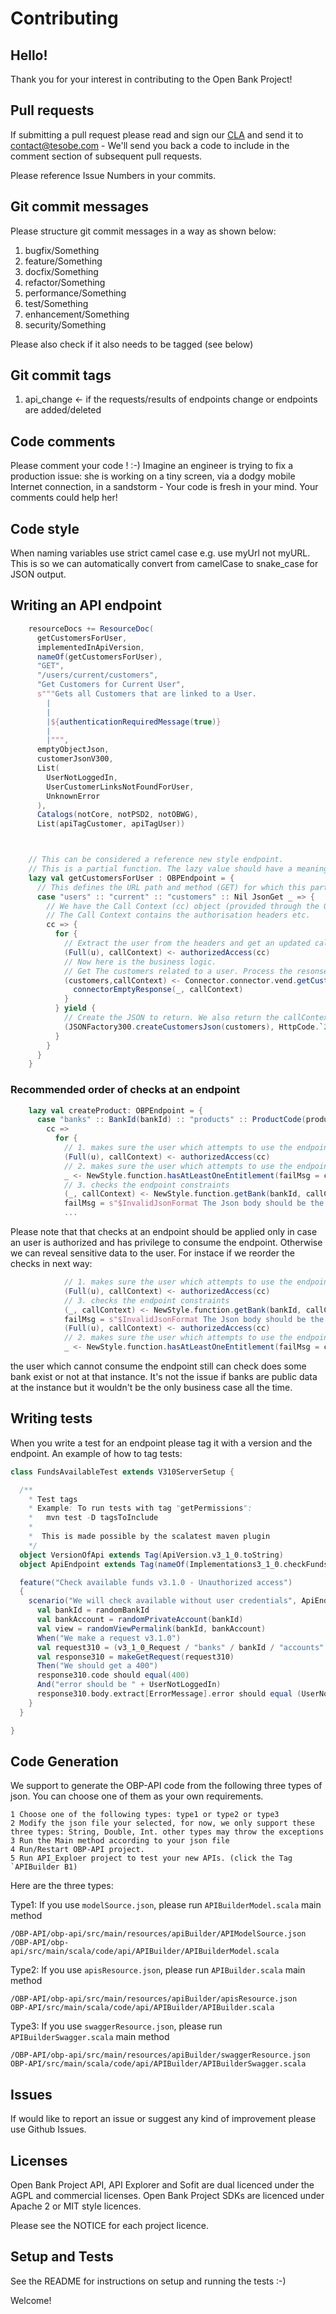 # Contributing


## Hello!

Thank you for your interest in contributing to the Open Bank Project!

## Pull requests

If submitting a pull request please read and sign our [CLA](http://github.com/OpenBankProject/OBP-API/blob/develop/Harmony_Individual_Contributor_Assignment_Agreement.txt) and send it to contact@tesobe.com - We'll send you back a code to include in the comment section of subsequent pull requests.

Please reference Issue Numbers in your commits.


## Git commit messages

Please structure git commit messages in a way as shown below:
1. bugfix/Something
2. feature/Something
3. docfix/Something
4. refactor/Something
5. performance/Something
6. test/Something
7. enhancement/Something
8. security/Something

Please also check if it also needs to be tagged (see below)

## Git commit tags

1. api_change <- if the requests/results of endpoints change or endpoints are added/deleted

## Code comments

Please comment your code ! :-) Imagine an engineer is trying to fix a production issue: she is working on a tiny screen, via a dodgy mobile Internet connection, in a sandstorm - Your code is fresh in your mind. Your comments could help her!

## Code style

When naming variables use strict camel case e.g. use myUrl not myURL. This is so we can automatically convert from camelCase to snake_case for JSON output.

## Writing an API endpoint

```scala
    resourceDocs += ResourceDoc(
      getCustomersForUser,
      implementedInApiVersion,
      nameOf(getCustomersForUser),
      "GET",
      "/users/current/customers",
      "Get Customers for Current User",
      s"""Gets all Customers that are linked to a User.
        |
        |
        |${authenticationRequiredMessage(true)}
        |
        |""",
      emptyObjectJson,
      customerJsonV300,
      List(
        UserNotLoggedIn,
        UserCustomerLinksNotFoundForUser,
        UnknownError
      ),
      Catalogs(notCore, notPSD2, notOBWG),
      List(apiTagCustomer, apiTagUser))



    // This can be considered a reference new style endpoint.
    // This is a partial function. The lazy value should have a meaningful name.
    lazy val getCustomersForUser : OBPEndpoint = {
      // This defines the URL path and method (GET) for which this partial function will accept the call.
      case "users" :: "current" :: "customers" :: Nil JsonGet _ => {
        // We have the Call Context (cc) object (provided through the OBPEndpoint type)
        // The Call Context contains the authorisation headers etc.
        cc => {
          for {
            // Extract the user from the headers and get an updated callContext
            (Full(u), callContext) <- authorizedAccess(cc)
            // Now here is the business logic.
            // Get The customers related to a user. Process the resonse which might be an Exception
            (customers,callContext) <- Connector.connector.vend.getCustomersByUserIdFuture(u.userId, callContext) map {
              connectorEmptyResponse(_, callContext)
            }
          } yield {
            // Create the JSON to return. We also return the callContext
            (JSONFactory300.createCustomersJson(customers), HttpCode.`200`(callContext))
          }
        }
      }
    }
```
### Recommended order of checks at an endpoint

```scala
    lazy val createProduct: OBPEndpoint = {
      case "banks" :: BankId(bankId) :: "products" :: ProductCode(productCode) :: Nil JsonPut json -> _ => {
        cc =>
          for {
            // 1. makes sure the user which attempts to use the endpoint is authorized
            (Full(u), callContext) <- authorizedAccess(cc)
            // 2. makes sure the user which attempts to use the endpoint is allowed to consume it 
            _ <- NewStyle.function.hasAtLeastOneEntitlement(failMsg = createProductEntitlementsRequiredText)(bankId.value, u.userId, createProductEntitlements, callContext)
            // 3. checks the endpoint constraints
            (_, callContext) <- NewStyle.function.getBank(bankId, callContext)
            failMsg = s"$InvalidJsonFormat The Json body should be the $PostPutProductJsonV310 "
            ...
```
Please note that that checks at an endpoint should be applied only in case an user is authorized and has privilege to consume the endpoint. Otherwise we can reveal sensitive data to the user. For instace if we reorder the checks in next way:
```scala
            // 1. makes sure the user which attempts to use the endpoint is authorized
            (Full(u), callContext) <- authorizedAccess(cc)
            // 3. checks the endpoint constraints
            (_, callContext) <- NewStyle.function.getBank(bankId, callContext)
            failMsg = s"$InvalidJsonFormat The Json body should be the $PostPutProductJsonV310 "      
            (Full(u), callContext) <- authorizedAccess(cc)
            // 2. makes sure the user which attempts to use the endpoint is allowed to consume it 
            _ <- NewStyle.function.hasAtLeastOneEntitlement(failMsg = createProductEntitlementsRequiredText)(bankId.value, u.userId, createProductEntitlements, callContext)   
```
the user which cannot consume the endpoint still can check does some bank exist or not at that instance. It's not the issue if banks are public data at the instance but it wouldn't be the only business case all the time.

## Writing tests

When you write a test for an endpoint please tag it with a version and the endpoint.
An example of how to tag tests:
```scala
class FundsAvailableTest extends V310ServerSetup {

  /**
    * Test tags
    * Example: To run tests with tag "getPermissions":
    * 	mvn test -D tagsToInclude
    *
    *  This is made possible by the scalatest maven plugin
    */
  object VersionOfApi extends Tag(ApiVersion.v3_1_0.toString)
  object ApiEndpoint extends Tag(nameOf(Implementations3_1_0.checkFundsAvailable))

  feature("Check available funds v3.1.0 - Unauthorized access")
  {
    scenario("We will check available without user credentials", ApiEndpoint, VersionOfApi) {
      val bankId = randomBankId
      val bankAccount = randomPrivateAccount(bankId)
      val view = randomViewPermalink(bankId, bankAccount)
      When("We make a request v3.1.0")
      val request310 = (v3_1_0_Request / "banks" / bankId / "accounts" / bankAccount.bank_id / view / "funds-available").GET
      val response310 = makeGetRequest(request310)
      Then("We should get a 400")
      response310.code should equal(400)
      And("error should be " + UserNotLoggedIn)
      response310.body.extract[ErrorMessage].error should equal (UserNotLoggedIn)
    }
  }

}
``` 

## Code Generation
We support to generate the OBP-API code from the following three types of json. You can choose one of them as your own requirements. 

    1 Choose one of the following types: type1 or type2 or type3
    2 Modify the json file your selected, for now, we only support these three types: String, Double, Int. other types may throw the exceptions
    3 Run the Main method according to your json file
    4 Run/Restart OBP-API project.
    5 Run API_Exploer project to test your new APIs. (click the Tag `APIBuilder B1)

Here are the three types: 

Type1: If you use `modelSource.json`, please run `APIBuilderModel.scala` main method
```
/OBP-API/obp-api/src/main/resources/apiBuilder/APIModelSource.json
/OBP-API/obp-api/src/main/scala/code/api/APIBuilder/APIBuilderModel.scala
```
Type2: If you use `apisResource.json`, please run `APIBuilder.scala` main method
```
/OBP-API/obp-api/src/main/resources/apiBuilder/apisResource.json
OBP-API/src/main/scala/code/api/APIBuilder/APIBuilder.scala
```
Type3: If you use `swaggerResource.json`, please run `APIBuilderSwagger.scala` main method
```
/OBP-API/obp-api/src/main/resources/apiBuilder/swaggerResource.json
OBP-API/src/main/scala/code/api/APIBuilder/APIBuilderSwagger.scala
```

## Issues

If would like to report an issue or suggest any kind of improvement please use Github Issues.

## Licenses

Open Bank Project API, API Explorer and Sofit are dual licenced under the AGPL and commercial licenses. Open Bank Project SDKs are licenced under Apache 2 or MIT style licences.

Please see the NOTICE for each project licence.

## Setup and Tests

See the README for instructions on setup and running the tests :-)

Welcome!
